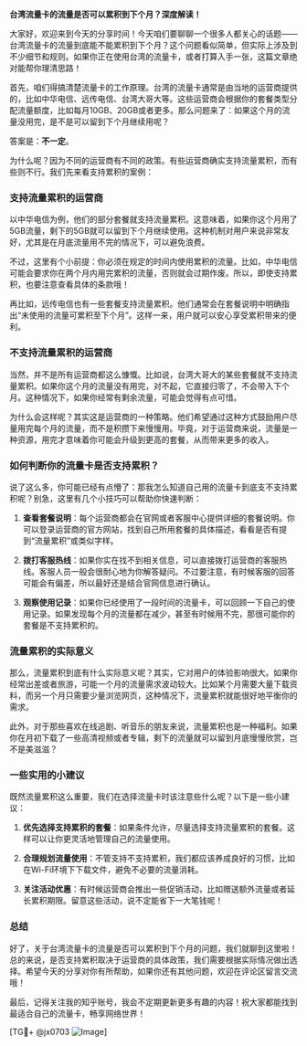 **台湾流量卡的流量是否可以累积到下个月？深度解读！**

大家好，欢迎来到今天的分享时间！今天咱们要聊聊一个很多人都关心的话题——台湾流量卡的流量到底能不能累积到下个月？这个问题看似简单，但实际上涉及到不少细节和规则。如果你正在使用台湾的流量卡，或者打算入手一张，这篇文章绝对能帮你理清思路！

首先，咱们得搞清楚流量卡的工作原理。台湾的流量卡通常是由当地的运营商提供的，比如中华电信、远传电信、台湾大哥大等。这些运营商会根据你的套餐类型分配流量额度，比如每月10GB、20GB或者更多。那么问题来了：如果这个月的流量没用完，是不是可以留到下个月继续用呢？

答案是：**不一定**。

为什么呢？因为不同的运营商有不同的政策。有些运营商确实支持流量累积，而有些则不行。我们先来看支持累积的案例：

### 支持流量累积的运营商

以中华电信为例，他们的部分套餐就支持流量累积。这意味着，如果你这个月用了5GB流量，剩下的5GB就可以留到下个月继续使用。这种机制对用户来说非常友好，尤其是在月底流量用不完的情况下，可以避免浪费。

不过，这里有个小前提：你必须在规定的时间内使用累积的流量。比如，中华电信可能会要求你在两个月内用完累积的流量，否则就会过期作废。所以，即使支持累积，也要注意查看具体的条款哦！

再比如，远传电信也有一些套餐支持流量累积。他们通常会在套餐说明中明确指出“未使用的流量可累积至下个月”。这样一来，用户就可以安心享受累积带来的便利。

### 不支持流量累积的运营商

当然，并不是所有运营商都这么慷慨。比如说，台湾大哥大的某些套餐就不支持流量累积。如果你这个月的流量没有用完，对不起，它直接归零了，不会带入下个月。这种情况下，如果你经常有剩余流量，可能会觉得有点可惜。

为什么会这样呢？其实这是运营商的一种策略。他们希望通过这种方式鼓励用户尽量用完每个月的流量，而不是积攒下来慢慢用。毕竟，对于运营商来说，流量是一种资源，用完才意味着你可能会升级到更高的套餐，从而带来更多的收入。

### 如何判断你的流量卡是否支持累积？

说了这么多，你可能已经有点懵了：那我怎么知道自己用的流量卡到底支不支持累积呢？别急，这里有几个小技巧可以帮助你快速判断：

1. **查看套餐说明**：每个运营商都会在官网或者客服中心提供详细的套餐说明。你可以登录运营商的官方网站，找到自己所用套餐的具体描述，看看是否有提到“流量累积”或类似字样。
   
2. **拨打客服热线**：如果你实在找不到相关信息，可以直接拨打运营商的客服热线。客服人员一般会很耐心地为你解答疑问。不过要注意，有时候客服的回答可能会有偏差，所以最好还是结合官网信息进行确认。

3. **观察使用记录**：如果你已经使用了一段时间的流量卡，可以回顾一下自己的使用记录。如果发现每个月的流量都在减少，甚至有时候用不完，那很可能你的套餐是不支持累积的。

### 流量累积的实际意义

那么，流量累积到底有什么实际意义呢？其实，它对用户的体验影响很大。如果你经常出差或者旅游，可能一个月的流量需求波动较大。比如某个月需要大量下载资料，而另一个月只需要少量浏览网页，这种情况下，流量累积就能很好地平衡你的需求。

此外，对于那些喜欢在线追剧、听音乐的朋友来说，流量累积也是一种福利。如果你在月初下载了一些高清视频或者专辑，剩下的流量就可以留到月底慢慢欣赏，岂不是美滋滋？

### 一些实用的小建议

既然流量累积这么重要，我们在选择流量卡时该注意些什么呢？以下是一些小建议：

1. **优先选择支持累积的套餐**：如果条件允许，尽量选择支持流量累积的套餐。这样可以让你更灵活地管理自己的流量使用。

2. **合理规划流量使用**：不管支持不支持累积，我们都应该养成良好的习惯，比如在Wi-Fi环境下下载文件，避免不必要的流量消耗。

3. **关注活动优惠**：有时候运营商会推出一些促销活动，比如赠送额外流量或者延长累积期限。留意这些活动，说不定能省下一大笔钱呢！

### 总结

好了，关于台湾流量卡的流量是否可以累积到下个月的问题，我们就聊到这里啦！总的来说，是否支持累积取决于运营商的具体政策，我们需要根据实际情况做出选择。希望今天的分享对你有所帮助，如果你还有其他问题，欢迎在评论区留言交流哦！

最后，记得关注我的知乎账号，我会不定期更新更多有趣的内容！祝大家都能找到最适合自己的流量卡，畅享网络世界！

[TG💪+ @jx0703 ![Image](https://github.com/user-attachments/assets/dbca1d08-cadb-493c-b0ec-ad6f7a83f270)]